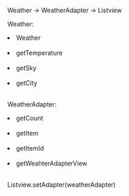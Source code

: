 
Weather -> WeatherAdapter -> Listview </br>

Weather:</br>

  <li>Weather</li></br>
  <li>getTemperature</li></br>
  <li>getSky</li></br>
  <li>getCity</li></br>


WeatherAdapter: </br>
  <li>getCount</li></br>
  <li>getItem</li></br>
  <li>getItemId</li></br>
  <li>getWeahterAdapterView</li></br>
  

Listview.setAdapter(weatherAdapter)
  

